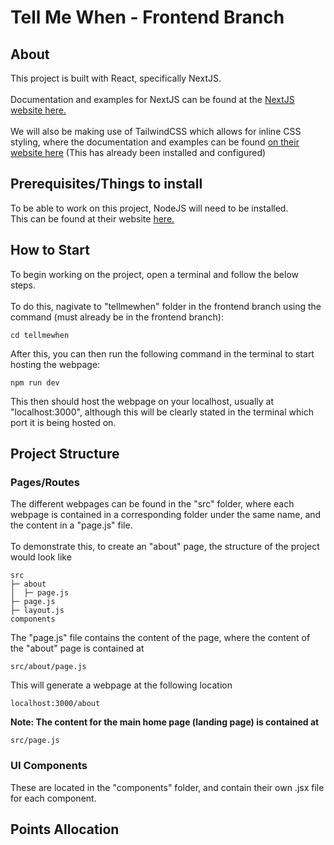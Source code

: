 # Tell Me When - Frontend Branch
## About
This project is built with React, specifically NextJS.<br><br>
Documentation and examples for NextJS can be found at the [NextJS website here.](https://nextjs.org/docs)
<br><br>
We will also be making use of TailwindCSS which allows for inline CSS styling, where the documentation and examples can be found [on their website here](https://tailwindcss.com/docs/installation) (This has already been installed and configured)

## Prerequisites/Things to install
To be able to work on this project, NodeJS will need to be installed.<br>
This can be found at their website [here.](https://nodejs.org/en)

## How to Start
To begin working on the project, open a terminal and follow the below steps.
<br><br>
To do this, nagivate to "tellmewhen" folder in the frontend branch using the command (must already be in the frontend branch):
```command
cd tellmewhen
```
After this, you can then run the following command in the terminal to start hosting the webpage:
```command
npm run dev
```
This then should host the webpage on your localhost, usually at "localhost:3000", although this will be clearly stated in the terminal which port it is being hosted on.

## Project Structure
### Pages/Routes
The different webpages can be found in the "src" folder, where each webpage is contained in a corresponding folder under the same name, and the content in a "page.js" file.<br><br>
To demonstrate this, to create an "about" page, the structure of the project would look like

```tree
src
├─ about
│  ├─ page.js
├─ page.js
├─ layout.js
components

```

The "page.js" file contains the content of the page, where the content of the "about" page is contained at
```location
src/about/page.js
```
This will generate a webpage at the following location

```url
localhost:3000/about
```

**Note: The content for the main home page (landing page) is contained at**
```location
src/page.js
```

### UI Components
These are located in the "components" folder, and contain their own .jsx file for each component.

## Points Allocation